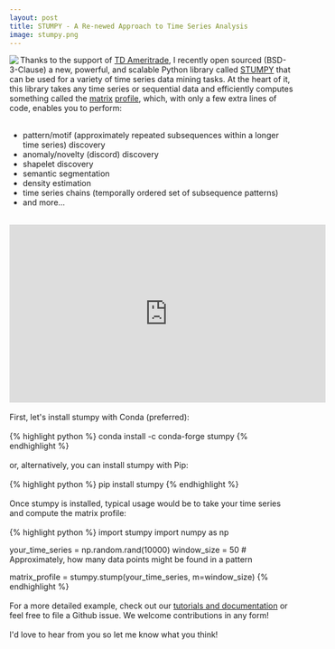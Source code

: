 ```yaml
---
layout: post
title: STUMPY - A Re-newed Approach to Time Series Analysis
image: stumpy.png
---
```


<img class="img-left" align="left" src="{{ site.url }}/images/stumpy.png">

Thanks to the support of <a href="https://www.tdameritrade.com">TD Ameritrade</a>, I recently open sourced (BSD-3-Clause) a new, powerful, and scalable Python library called <a href="https://github.com/TDAmeritrade/stumpy">STUMPY</a> that can be used for a variety of time series data mining tasks. At the heart of it, this library takes any time series or sequential data and efficiently computes something called the <a href="https://ieeexplore.ieee.org/abstract/document/7837992">matrix</a> <a href="https://ieeexplore.ieee.org/abstract/document/7837898">profile</a>, which, with only a few extra lines of code, enables you to perform:
<br><br>
* pattern/motif (approximately repeated subsequences within a longer time series) discovery
* anomaly/novelty (discord) discovery
* shapelet discovery
* semantic segmentation
* density estimation
* time series chains (temporally ordered set of subsequence patterns)
* and more...
<br><br>
<iframe width="560" height="315" src="https://www.youtube.com/embed/WvaBPSeA_JA" frameborder="0" allow="accelerometer; autoplay; encrypted-media; gyroscope; picture-in-picture" allowfullscreen></iframe>
<br><br>
First, let's install stumpy with Conda (preferred):
<br><br>
{% highlight python %}
conda install -c conda-forge stumpy
{% endhighlight %}
<br><br>
or, alternatively, you can install stumpy with Pip:
<br><br>
{% highlight python %}
pip install stumpy
{% endhighlight %}
<br><br>
Once stumpy is installed, typical usage would be to take your time series and compute the matrix profile:
<br><br>
{% highlight python %}
import stumpy
import numpy as np

your_time_series = np.random.rand(10000)
window_size = 50  # Approximately, how many data points might be found in a pattern

matrix_profile = stumpy.stump(your_time_series, m=window_size)
{% endhighlight %}
<br><br>
For a more detailed example, check out our <a href="https://github.com/TDAmeritrade/stumpy#documentation">tutorials and documentation</a> or feel free to file a Github issue. We welcome contributions in any form!
<br><br>
I'd love to hear from you so let me know what you think!

